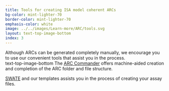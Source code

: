 ```yaml
---
title: Tools for creating ISA model coherent ARCs
bg-color: mint-lighter-70
border-color: mint-lighter-70
emphasis-color: white
image: ../../images/Learn-more/ARC/tools.svg
layout: text-top-image-bottom
index: 3
---
```


Although ARCs can be generated completely manually, we encourage you to use our convenient tools that assist you in the process.  
text-top-image-bottom
The [ARC Commander](https://github.com/nfdi4plants/arcCommander "Arc Commander") offers machine-aided creation and completion of the ARC folder and file structure.

[SWATE](https://github.com/nfdi4plants/Swate "Swate") and our templates assists you in the process of creating your assay files. 
